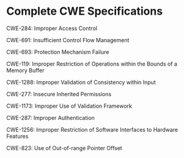 

# Complete CWE Specifications

CWE-284: Improper Access Control

CWE-691: Insufficient Control Flow Management

CWE-693: Protection Mechanism Failure

CWE-119: Improper Restriction of Operations within the Bounds of a Memory Buffer

CWE-1288: Improper Validation of Consistency within Input

CWE-277: Insecure Inherited Permissions

CWE-1173: Improper Use of Validation Framework

CWE-287: Improper Authentication

CWE-1256: Improper Restriction of Software Interfaces to Hardware Features

CWE-823: Use of Out-of-range Pointer Offset